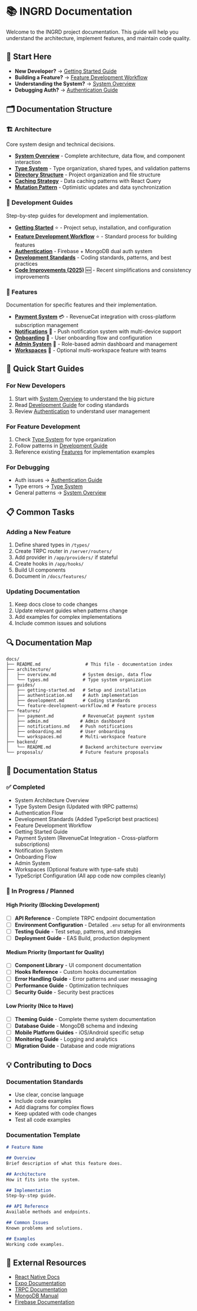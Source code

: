 # 📚 INGRD Documentation

Welcome to the INGRD project documentation. This guide will help you understand the architecture, implement features, and maintain code quality.

## 🚦 Start Here

- **New Developer?** → [Getting Started Guide](./guides/getting-started.md)
- **Building a Feature?** → [Feature Development Workflow](./guides/feature-development-workflow.md)
- **Understanding the System?** → [System Overview](./architecture/overview.md)
- **Debugging Auth?** → [Authentication Guide](./guides/authentication.md)

## 🗂️ Documentation Structure

### 🏗️ Architecture
Core system design and technical decisions.

- **[System Overview](./architecture/overview.md)** - Complete architecture, data flow, and component interaction
- **[Type System](./architecture/types.md)** - Type organization, shared types, and validation patterns
- **[Directory Structure](./architecture/directory-structure.md)** - Project organization and file structure
- **[Caching Strategy](./architecture/caching-strategy.md)** - Data caching patterns with React Query
- **[Mutation Pattern](./architecture/mutation-pattern.md)** - Optimistic updates and data synchronization

### 📖 Development Guides
Step-by-step guides for development and implementation.

- **[Getting Started](./guides/getting-started.md)** ⭐ - Project setup, installation, and configuration
- **[Feature Development Workflow](./guides/feature-development-workflow.md)** ⭐ - Standard process for building features
- **[Authentication](./guides/authentication.md)** - Firebase + MongoDB dual auth system
- **[Development Standards](./guides/development.md)** - Coding standards, patterns, and best practices
- **[Code Improvements (2025)](./guides/code-improvements-2025.md)** 🆕 - Recent simplifications and consistency improvements

### 🚀 Features
Documentation for specific features and their implementation.

- **[Payment System](./features/payment.md)** 💳 - RevenueCat integration with cross-platform subscription management
- **[Notifications](./features/notifications.md)** 🔔 - Push notification system with multi-device support
- **[Onboarding](./features/onboarding.md)** 🎯 - User onboarding flow and configuration
- **[Admin System](./features/admin.md)** 👮 - Role-based admin dashboard and management
- **[Workspaces](./features/workspaces.md)** 🏢 - Optional multi-workspace feature with teams

## 🎯 Quick Start Guides

### For New Developers
1. Start with [System Overview](./architecture/overview.md) to understand the big picture
2. Read [Development Guide](./guides/development.md) for coding standards
3. Review [Authentication](./guides/authentication.md) to understand user management

### For Feature Development
1. Check [Type System](./architecture/types.md) for type organization
2. Follow patterns in [Development Guide](./guides/development.md)
3. Reference existing [Features](./features/) for implementation examples

### For Debugging
- Auth issues → [Authentication Guide](./guides/authentication.md#debugging-auth-issues)
- Type errors → [Type System](./architecture/types.md#common-issues)
- General patterns → [System Overview](./architecture/overview.md#common-issues--solutions)

## 📋 Common Tasks

### Adding a New Feature
1. Define shared types in `/types/`
2. Create TRPC router in `/server/routers/`
3. Add provider in `/app/providers/` if stateful
4. Create hooks in `/app/hooks/`
5. Build UI components
6. Document in `/docs/features/`

### Updating Documentation
1. Keep docs close to code changes
2. Update relevant guides when patterns change
3. Add examples for complex implementations
4. Include common issues and solutions

## 🔍 Documentation Map

```
docs/
├── README.md                 # This file - documentation index
├── architecture/            
│   ├── overview.md          # System design, data flow
│   └── types.md             # Type system organization
├── guides/                  
│   ├── getting-started.md   # Setup and installation
│   ├── authentication.md    # Auth implementation
│   ├── development.md       # Coding standards
│   └── feature-development-workflow.md # Feature process
├── features/               
│   ├── payment.md           # RevenueCat payment system
│   ├── admin.md            # Admin dashboard
│   ├── notifications.md    # Push notifications
│   ├── onboarding.md       # User onboarding
│   └── workspaces.md       # Multi-workspace feature
├── backend/
│   └── README.md           # Backend architecture overview
└── proposals/              # Future feature proposals
```

## 📝 Documentation Status

### ✅ Completed
- System Architecture Overview
- Type System Design (Updated with tRPC patterns)
- Authentication Flow
- Development Standards (Added TypeScript best practices)
- Feature Development Workflow
- Getting Started Guide
- Payment System (RevenueCat Integration - Cross-platform subscriptions)
- Notification System
- Onboarding Flow
- Admin System
- Workspaces (Optional feature with type-safe stub)
- TypeScript Configuration (All app code now compiles cleanly)

### 🚧 In Progress / Planned

#### High Priority (Blocking Development)
- [ ] **API Reference** - Complete TRPC endpoint documentation
- [ ] **Environment Configuration** - Detailed `.env` setup for all environments
- [ ] **Testing Guide** - Test setup, patterns, and strategies
- [ ] **Deployment Guide** - EAS Build, production deployment

#### Medium Priority (Important for Quality)
- [ ] **Component Library** - UI component documentation
- [ ] **Hooks Reference** - Custom hooks documentation
- [ ] **Error Handling Guide** - Error patterns and user messaging
- [ ] **Performance Guide** - Optimization techniques
- [ ] **Security Guide** - Security best practices

#### Low Priority (Nice to Have)
- [ ] **Theming Guide** - Complete theme system documentation
- [ ] **Database Guide** - MongoDB schema and indexing
- [ ] **Mobile Platform Guides** - iOS/Android specific setup
- [ ] **Monitoring Guide** - Logging and analytics
- [ ] **Migration Guide** - Database and code migrations

## 💡 Contributing to Docs

### Documentation Standards
- Use clear, concise language
- Include code examples
- Add diagrams for complex flows
- Keep updated with code changes
- Test all code examples

### Documentation Template
```markdown
# Feature Name

## Overview
Brief description of what this feature does.

## Architecture
How it fits into the system.

## Implementation
Step-by-step guide.

## API Reference
Available methods and endpoints.

## Common Issues
Known problems and solutions.

## Examples
Working code examples.
```

## 🔗 External Resources

- [React Native Docs](https://reactnative.dev/docs/getting-started)
- [Expo Documentation](https://docs.expo.dev/)
- [TRPC Documentation](https://trpc.io/docs)
- [MongoDB Manual](https://www.mongodb.com/docs/manual/)
- [Firebase Documentation](https://firebase.google.com/docs)